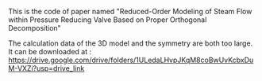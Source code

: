 This is the code of paper named "Reduced-Order Modeling of Steam Flow within Pressure Reducing Valve Based on Proper Orthogonal Decomposition"

The calculation data of the 3D model and the symmetry are both too large. It can be downloaded at : https://drive.google.com/drive/folders/1ULedaLHvpJKqM8coBwUvKcbxDuM-VXZi?usp=drive_link
